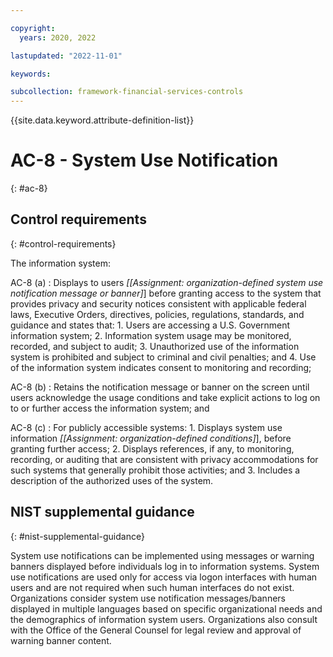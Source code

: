 ```yaml
---

copyright:
  years: 2020, 2022

lastupdated: "2022-11-01"

keywords:

subcollection: framework-financial-services-controls
---
```


{{site.data.keyword.attribute-definition-list}}

               
# AC-8 - System Use Notification
{: #ac-8}

## Control requirements
{: #control-requirements}

The information system:

AC-8 (a)
    : Displays to users _[[Assignment: organization-defined system use notification message or banner]_] before granting access to the system that provides privacy and security notices consistent with applicable federal laws, Executive Orders, directives, policies, regulations, standards, and guidance and states that:
      1. Users are accessing a U.S. Government information system;
      2. Information system usage may be monitored, recorded, and subject to audit;
      3. Unauthorized use of the information system is prohibited and subject to criminal and civil penalties; and
      4. Use of the information system indicates consent to monitoring and recording;

AC-8 (b)
    : Retains the notification message or banner on the screen until users acknowledge the usage conditions and take explicit actions to log on to or further access the information system; and

AC-8 (c)
    : For publicly accessible systems:
      1. Displays system use information _[[Assignment: organization-defined conditions]_], before granting further access;
      2. Displays references, if any, to monitoring, recording, or auditing that are consistent with privacy accommodations for such systems that generally prohibit those activities; and
      3. Includes a description of the authorized uses of the system.

## NIST supplemental guidance
{: #nist-supplemental-guidance}

System use notifications can be implemented using messages or warning banners displayed before individuals log in to information systems. System use notifications are used only for access via logon interfaces with human users and are not required when such human interfaces do not exist. Organizations consider system use notification messages/banners displayed in multiple languages based on specific organizational needs and the demographics of information system users. Organizations also consult with the Office of the General Counsel for legal review and approval of warning banner content.





